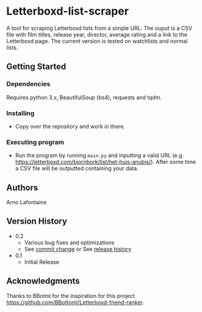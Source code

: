 # Letterboxd-list-scraper

A tool for scraping Letterboxd lists from a simple URL. The ouput is a CSV file with film titles, release year, director, average rating and a link to the Letterboxd page. The current version is tested on watchlists and normal lists.

## Getting Started

### Dependencies

Requires python 3.x, BeautifulSoup (bs4), requests and tqdm.

### Installing

* Copy over the repository and work in there.

### Executing program

* Run the program by running `main.py` and inputting a valid URL (e.g. https://letterboxd.com/bjornbork/list/het-huis-anubis/). After some time a CSV file will be outputted containing your data.


## Authors

Arno Lafontaine  

## Version History

* 0.2
    * Various bug fixes and optimizations
    * See [commit change]() or See [release history]()
* 0.1
    * Initial Release

## Acknowledgments

Thanks to BBotml for the inspiration for this project https://github.com/BBottoml/Letterboxd-friend-ranker.
